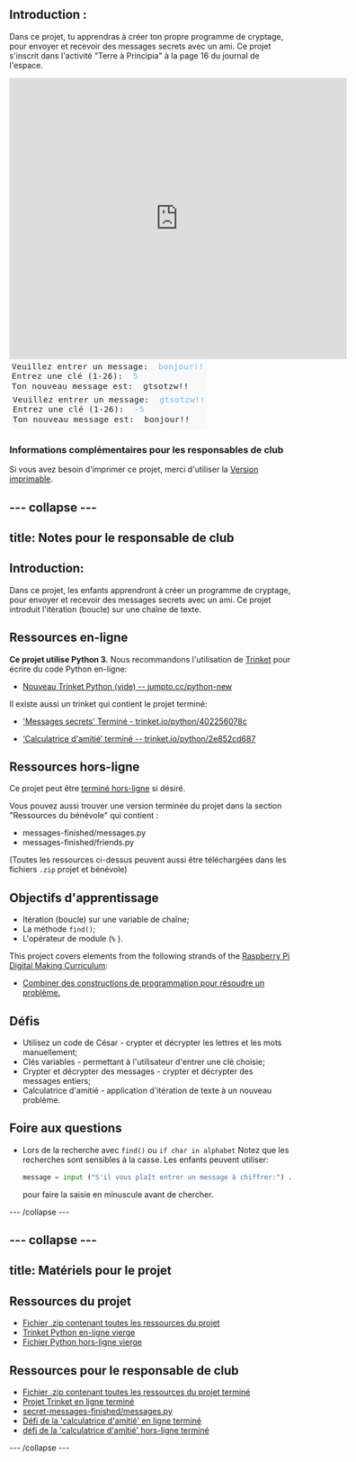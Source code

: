 ## Introduction :

Dans ce projet, tu apprendras à créer ton propre programme de cryptage, pour envoyer et recevoir des messages secrets avec un ami. Ce projet s'inscrit dans l'activité "Terre à Principia" à la page 16 du journal de l'espace.

<div class="trinket">
  <iframe src="https://trinket.io/embed/python/402256078c?outputOnly=true&start=result" width="600" height="500" frameborder="0" marginwidth="0" marginheight="0" allowfullscreen>
  </iframe>
  <img src="images/messages-finished.png">
</div>

### Informations complémentaires pour les responsables de club

Si vous avez besoin d'imprimer ce projet, merci d'utiliser la [Version imprimable](https://projects.raspberrypi.org/en/projects/secret-messages/print).

## \--- collapse \---

## title: Notes pour le responsable de club

## Introduction:

Dans ce projet, les enfants apprendront à créer un programme de cryptage, pour envoyer et recevoir des messages secrets avec un ami. Ce projet introduit l'itération (boucle) sur une chaîne de texte.

## Ressources en-ligne

**Ce projet utilise Python 3.** Nous recommandons l'utilisation de [Trinket](https://trinket.io/) pour écrire du code Python en-ligne:

* [Nouveau Trinket Python (vide) -- jumpto.cc/python-new](http://jumpto.cc/python-new)

Il existe aussi un trinket qui contient le projet terminé:

* ['Messages secrets' Terminé - trinket.io/python/402256078c](https://trinket.io/python/402256078c)

* [‘Calculatrice d'amitié’ terminé -- trinket.io/python/2e852cd687](https://trinket.io/python/2e852cd687)

## Ressources hors-ligne

Ce projet peut être [terminé hors-ligne](https://www.codeclubprojects.org/en-GB/resources/python-working-offline/) si désiré.

Vous pouvez aussi trouver une version terminée du projet dans la section "Ressources du bénévole" qui contient :

* messages-finished/messages.py
* messages-finished/friends.py

(Toutes les ressources ci-dessus peuvent aussi être téléchargées dans les fichiers `.zip` projet et bénévole)

## Objectifs d'apprentissage

* Itération (boucle) sur une variable de chaîne;
* La méthode `find()`;
* L'opérateur de module (`%` ).

This project covers elements from the following strands of the [Raspberry Pi Digital Making Curriculum](https://rpf.io/curriculum):

* [Combiner des constructions de programmation pour résoudre un problème.](https://www.raspberrypi.org/curriculum/programming/builder)

## Défis

* Utilisez un code de César - crypter et décrypter les lettres et les mots manuellement;
* Clés variables - permettant à l'utilisateur d'entrer une clé choisie;
* Crypter et décrypter des messages - crypter et décrypter des messages entiers;
* Calculatrice d'amitié - application d'itération de texte à un nouveau problème.

## Foire aux questions

* Lors de la recherche avec `find()` ou `if char in alphabet` Notez que les recherches sont sensibles à la casse. Les enfants peuvent utiliser:
    
    ```python
    message = input ("S'il vous plaît entrer un message à chiffrer:") .lower ()
    ```
    
    pour faire la saisie en minuscule avant de chercher.

\--- /collapse \---

## \--- collapse \---

## title: Matériels pour le projet

## Ressources du projet

* [Fichier .zip contenant toutes les ressources du projet](resources/secret-messages-project-resources.zip)
* [Trinket Python en-ligne vierge](http://jumpto.cc/python-new)
* [Fichier Python hors-ligne vierge](resources/new-new.py)

## Ressources pour le responsable de club

* [Fichier .zip contenant toutes les ressources du projet terminé](resources/secret-messages-volunteer-resources.zip)
* [Projet Trinket en ligne terminé](https://trinket.io/python/402256078c)
* [secret-messages-finished/messages.py](resources/secret-messages-finished-messages.py)
* [Défi de la 'calculatrice d'amitié' en ligne terminé](https://trinket.io/python/2e852cd687)
* [défi de la 'calculatrice d'amitié' hors-ligne terminé](resources/friendship-calculator-finished-friends.py)

\--- /collapse \---